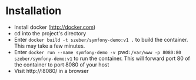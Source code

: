 # Installation

* Install docker (http://docker.com)
* cd into the project's directory
* Enter `docker build -t szeber/symfony-demo:v1 .` to build the container. This may take a few minutes.
* Enter `docker run --name symfony-demo -v `pwd`:/var/www -p 8080:80 szeber/symfony-demo:v1` to run the container. This will forward port 80 of the container to port 8080 of your host
* Visit http://<hostIp>:8080/ in a browser